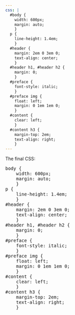 ```yaml
---
css: |
  #body {
    width: 600px;
    margin: auto;
    }
  p {
    line-height: 1.4em;
    }
  #header {
    margin: 2em 0 3em 0;
    text-align: center;
    }
  #header h1, #header h2 {
    margin: 0;
    }
  #preface {
    font-style: italic;
    }
  #preface img {
    float: left;
    margin: 0 1em 1em 0;
    }
  #content {
    clear: left;
    }
  #content h3 {
    margin-top: 2em;
    text-align: right;
    }
---
```

<p>The final CSS:</p>
<pre>
body {
	width: 600px;
	margin: auto;
	}
p {
	line-height: 1.4em;
	}
#header {
	margin: 2em 0 3em 0;
	text-align: center;
	}
#header h1, #header h2 {
	margin: 0;
	}
#preface {
	font-style: italic;
	}
#preface img {
	float: left;
	margin: 0 1em 1em 0;
	}
#content {
	clear: left;
	}
#content h3 {
	margin-top: 2em;
	text-align: right;
	}
</pre>
